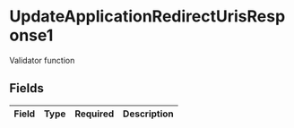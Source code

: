 # UpdateApplicationRedirectUrisResponse1

Validator function


## Fields

| Field       | Type        | Required    | Description |
| ----------- | ----------- | ----------- | ----------- |